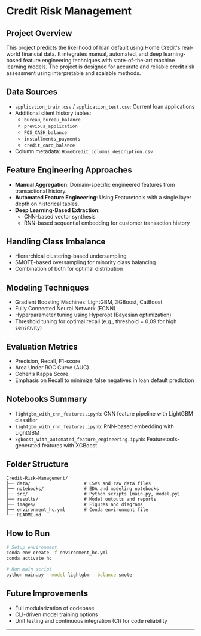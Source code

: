 
# Credit Risk Management

## Project Overview
This project predicts the likelihood of loan default using Home Credit's real-world financial data. It integrates manual, automated, and deep learning-based feature engineering techniques with state-of-the-art machine learning models. The project is designed for accurate and reliable credit risk assessment using interpretable and scalable methods.

## Data Sources
- `application_train.csv` / `application_test.csv`: Current loan applications
- Additional client history tables:
  - `bureau`, `bureau_balance`
  - `previous_application`
  - `POS_CASH_balance`
  - `installments_payments`
  - `credit_card_balance`
- Column metadata: `HomeCredit_columns_description.csv`

## Feature Engineering Approaches
- **Manual Aggregation**: Domain-specific engineered features from transactional history.
- **Automated Feature Engineering**: Using Featuretools with a single layer depth on historical tables.
- **Deep Learning-Based Extraction**:
  - CNN-based vector synthesis
  - RNN-based sequential embedding for customer transaction history

## Handling Class Imbalance
- Hierarchical clustering-based undersampling
- SMOTE-based oversampling for minority class balancing
- Combination of both for optimal distribution

## Modeling Techniques
- Gradient Boosting Machines: LightGBM, XGBoost, CatBoost
- Fully Connected Neural Network (FCNN)
- Hyperparameter tuning using Hyperopt (Bayesian optimization)
- Threshold tuning for optimal recall (e.g., threshold = 0.09 for high sensitivity)

## Evaluation Metrics
- Precision, Recall, F1-score
- Area Under ROC Curve (AUC)
- Cohen’s Kappa Score
- Emphasis on Recall to minimize false negatives in loan default prediction

## Notebooks Summary
- `lightgbm_with_cnn_features.ipynb`: CNN feature pipeline with LightGBM classifier
- `lightgbm_with_rnn_features.ipynb`: RNN-based embedding with LightGBM
- `xgboost_with_automated_feature_engineering.ipynb`: Featuretools-generated features with XGBoost

## Folder Structure
```
Credit-Risk-Management/
├── data/                    # CSVs and raw data files
├── notebooks/               # EDA and modeling notebooks
├── src/                     # Python scripts (main.py, model.py)
├── results/                 # Model outputs and reports
├── images/                  # Figures and diagrams
├── environment_hc.yml       # Conda environment file
└── README.md
```

## How to Run
```bash
# Setup environment
conda env create -f environment_hc.yml
conda activate hc

# Run main script
python main.py --model lightgbm --balance smote
```

## Future Improvements
- Full modularization of codebase
- CLI-driven model training options
- Unit testing and continuous integration (CI) for code reliability

---
